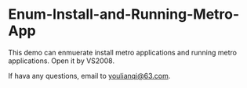 # Enum-Install-and-Running-Metro-App


This demo can enmuerate install metro applications and running metro applications.
Open it by VS2008.

If hava any questions, email to youlianqi@63.com. 
